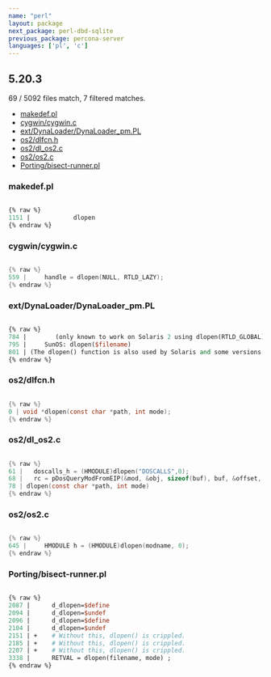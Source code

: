 ```yaml
---
name: "perl"
layout: package
next_package: perl-dbd-sqlite
previous_package: percona-server
languages: ['pl', 'c']
---
```

## 5.20.3
69 / 5092 files match, 7 filtered matches.

 - [makedef.pl](#makedefpl)
 - [cygwin/cygwin.c](#cygwincygwinc)
 - [ext/DynaLoader/DynaLoader_pm.PL](#extdynaloaderdynaloader_pmpl)
 - [os2/dlfcn.h](#os2dlfcnh)
 - [os2/dl_os2.c](#os2dl_os2c)
 - [os2/os2.c](#os2os2c)
 - [Porting/bisect-runner.pl](#portingbisect-runnerpl)

### makedef.pl

```pl

{% raw %}
1151 | 		      dlopen
{% endraw %}

```
### cygwin/cygwin.c

```c

{% raw %}
559 |     handle = dlopen(NULL, RTLD_LAZY);
{% endraw %}

```
### ext/DynaLoader/DynaLoader_pm.PL

```pl

{% raw %}
784 |        (only known to work on Solaris 2 using dlopen(RTLD_GLOBAL))
795 |     SunOS: dlopen($filename)
801 | (The dlopen() function is also used by Solaris and some versions of
{% endraw %}

```
### os2/dlfcn.h

```c

{% raw %}
0 | void *dlopen(const char *path, int mode);
{% endraw %}

```
### os2/dl_os2.c

```c

{% raw %}
61 |   doscalls_h = (HMODULE)dlopen("DOSCALLS",0);
68 |   rc = pDosQueryModFromEIP(&mod, &obj, sizeof(buf), buf, &offset, (ULONG)dlopen);
78 | dlopen(const char *path, int mode)
{% endraw %}

```
### os2/os2.c

```c

{% raw %}
645 |     HMODULE h = (HMODULE)dlopen(modname, 0);
{% endraw %}

```
### Porting/bisect-runner.pl

```pl

{% raw %}
2087 | 		d_dlopen=$define
2094 | 		d_dlopen=$undef
2096 | 		d_dlopen=$define
2104 | 		d_dlopen=$undef
2151 | +	# Without this, dlopen() is crippled.
2185 | +	# Without this, dlopen() is crippled.
2207 | +	# Without this, dlopen() is crippled.
3338 |      RETVAL = dlopen(filename, mode) ;
{% endraw %}

```
